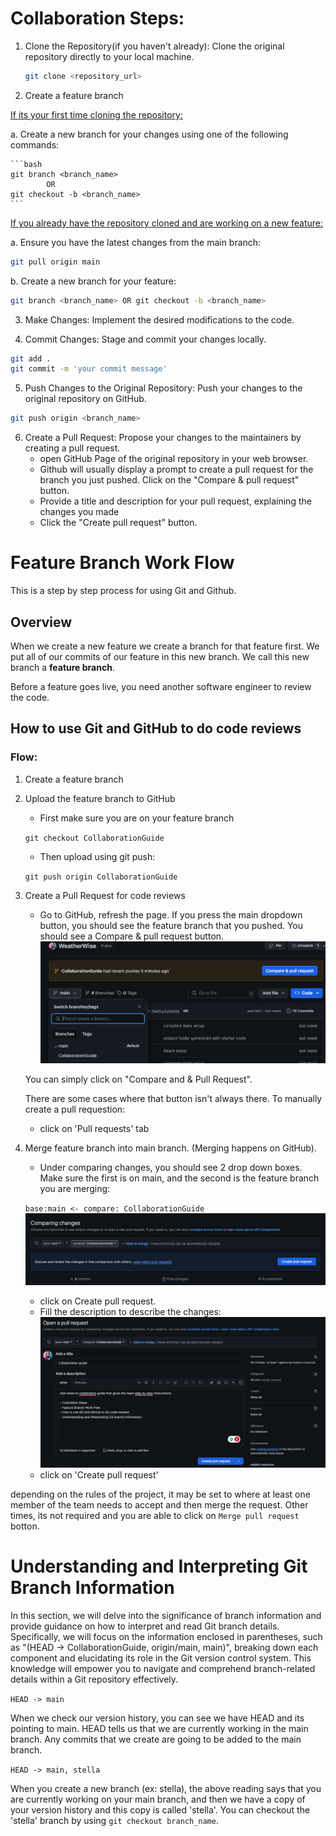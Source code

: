# Collaboration Steps:

1. Clone the Repository(if you haven't already): Clone the original repository directly to your local machine.
    ```bash
    git clone <repository_url>
    ```

 
2. Create a feature branch

<u>If its your first time cloning the repository:</u>

a. Create a new branch for your changes using one of the following commands:

    ```bash
    git branch <branch_name> 
            OR
    git checkout -b <branch_name>
    ``` 
    
<u>If you already have the repository cloned and are working on a new feature:</u>   

a. Ensure you have the latest changes from the main branch:
```bash
git pull origin main
```
b. Create a new branch for your feature:
```bash
git branch <branch_name> OR git checkout -b <branch_name>
``` 


3. Make Changes: Implement the desired modifications to the code.

4. Commit Changes: Stage and commit your changes locally.
```bash
git add .
git commit -m 'your commit message'
```
5. Push Changes to the Original Repository: Push your changes to the original repository on GitHub.
```bash
git push origin <branch_name>
```

6. Create a Pull Request: Propose your changes to the maintainers by creating a pull request.
    - open GitHub Page of the original repository in your web browser.
    - Github will usually display a prompt to create a pull request for the branch you just pushed. Click on the "Compare & pull request" button.
    - Provide a title and description for your pull request, explaining the changes you made
    - Click the "Create pull request" button.


# Feature Branch Work Flow

This is a step by step process for using Git and Github.

## Overview
When we create a new feature we create a branch for that feature first. We put all of our commits of our feature in this new branch. We call this new branch a **feature branch**.

Before a feature goes live, you need another software engineer to review the code.

## How to use Git and GitHub to do code reviews

### Flow:
1. Create a feature branch
2. Upload the feature branch to GitHub
    
    - First make sure you are on your feature branch

    ```git checkout CollaborationGuide```
    
    - Then upload using git push:

    ```git push origin CollaborationGuide```


3. Create a Pull Request for code reviews

    - Go to GitHub, refresh the page. If you press the main dropdown button, you should see the feature branch that you pushed. You should see a Compare & pull request button. 
    ![Alt text](/MD_Images/image.png)
    
    You can simply click on "Compare and & Pull Request".

    There are some cases where that button isn't always there. To manually create a pull requestion:
    - click on 'Pull requests' tab
    


4. Merge feature branch into main branch. (Merging happens on GitHub).
    - Under comparing changes, you should see 2 drop down boxes. Make sure the first is on main, and the second is the feature branch you are merging:

    ```base:main <- compare: CollaborationGuide```
    ![Alt text](/MD_Images/image-1.png)

    - click on Create pull request.
    - Fill the description to describe the changes:
    ![Alt text](/MD_Images/image-2.png)
    - click on 'Create pull request'

depending on the rules of the project, it may be set to where at least one member of the team needs to accept and then merge the request. Other times, its not required and you are able to click on ```Merge pull request``` botton.

# Understanding and Interpreting Git Branch Information

In this section, we will delve into the significance of branch information and provide guidance on how to interpret and read Git branch details. Specifically, we will focus on the information enclosed in parentheses, such as "(HEAD -> CollaborationGuide, origin/main, main)", breaking down each component and elucidating its role in the Git version control system. This knowledge will empower you to navigate and comprehend branch-related details within a Git repository effectively.

```HEAD -> main```

When we check our version history, you can see we have HEAD and its pointing to main. HEAD tells us that we are currently working in the main branch. Any commits that we create are going to be added to the main branch.

```HEAD -> main, stella```

When you create a new branch (ex: stella), the above reading says that you are currently working on your main branch, and then we have a copy of your version history and this copy is called 'stella'. You can checkout the 'stella' branch by using ```git checkout branch_name```.